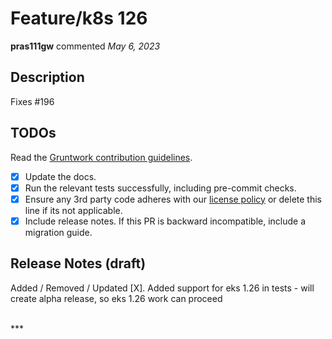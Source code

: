 # Feature/k8s 126

**pras111gw** commented *May 6, 2023*

<!-- Prepend '[WIP]' to the title if this PR is still a work-in-progress. Remove it when it is ready for review! -->

## Description

Fixes #196 

<!-- Description of the changes introduced by this PR. -->

## TODOs

Read the [Gruntwork contribution guidelines](https://gruntwork.notion.site/Gruntwork-Coding-Methodology-02fdcd6e4b004e818553684760bf691e).

- [x] Update the docs.
- [x] Run the relevant tests successfully, including pre-commit checks.
- [x] Ensure any 3rd party code adheres with our [license policy](https://www.notion.so/gruntwork/Gruntwork-licenses-and-open-source-usage-policy-f7dece1f780341c7b69c1763f22b1378) or delete this line if its not applicable.
- [x] Include release notes. If this PR is backward incompatible, include a migration guide.

## Release Notes (draft)

<!-- One-line description of the PR that can be included in the final release notes. -->
Added / Removed / Updated [X].
Added support for eks 1.26 in tests - will create alpha release, so eks 1.26 work can proceed

<br />
***


